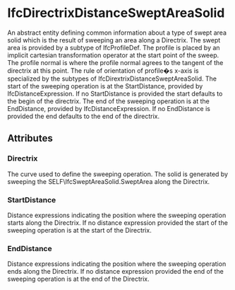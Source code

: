 # IfcDirectrixDistanceSweptAreaSolid

An abstract entity defining common information about a type of swept area solid which is the result of sweeping an area along a Directrix. The swept area is provided by a subtype of IfcProfileDef. The profile is placed by an implicit cartesian transformation operator at the start point of the sweep. The profile normal is  where the profile normal agrees to the tangent of the directrix at this point. The rule of orientation of profile�s x-axis is specialized by the subtypes of IfcDirextrixDistanceSweptAreaSolid.
The start of the sweeping operation is at the StartDistance, provided by IfcDistanceExpression. If no StartDistance is provided the start defaults to the begin of the directrix. The end of the sweeping operation is at the EndDistance, provided by IfcDistanceExpression. If no EndDistance is provided the end defaults to the end of the directrix.

## Attributes

### Directrix
The curve used to define the sweeping operation. The solid is generated by sweeping the SELF\IfcSweptAreaSolid.SweptArea along the Directrix.

### StartDistance
Distance expressions indicating the position where the sweeping operation starts along the Directrix. If no distance expression provided the start of the sweeping operation is at the start of the Directrix.

### EndDistance
Distance expressions indicating the position where the sweeping operation ends along the Directrix. If no distance expression provided the end of the sweeping operation is at the end of the Directrix.
